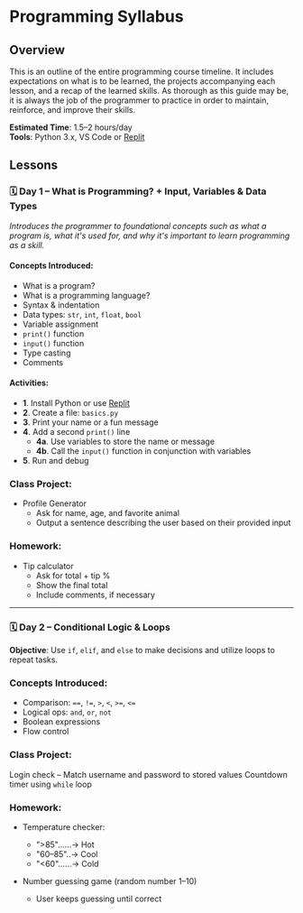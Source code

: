 # Programming Syllabus
## Overview
This is an outline of the entire programming course timeline. It includes expectations on what is to be learned, the projects accompanying each lesson, and a recap of the learned skills. As thorough as this guide may be, it is always the job of the programmer to practice in order to maintain, reinforce, and improve their skills.

**Estimated Time**: 1.5–2 hours/day  
**Tools**: Python 3.x, VS Code or [Replit](https://replit.com/languages/python3)

## Lessons
### 🗓️ Day 1 – What is Programming? + Input, Variables & Data Types
*Introduces the programmer to foundational concepts such as what a program is, what it's used for, and why it's important to learn programming as a skill.*

#### Concepts Introduced:
- What is a program?
- What is a programming language?
- Syntax & indentation
- Data types: `str`, `int`, `float`, `bool`
- Variable assignment
- `print()` function
- `input()` function
- Type casting
- Comments

#### Activities:
- **1**. Install Python or use [Replit](https://replit.com/languages/python3)  
- **2**. Create a file: `basics.py`  
- **3**. Print your name or a fun message  
- **4**. Add a second `print()` line  
    - **4a**. Use variables to store the name or message  
    - **4b**. Call the `input()` function in conjunction with variables
- **5**. Run and debug

### Class Project:
- Profile Generator
    - Ask for name, age, and favorite animal
    - Output a sentence describing the user based on their provided input

### Homework:
- Tip calculator
    - Ask for total + tip %
    - Show the final total
    - Include comments, if necessary

---

### 🗓️ Day 2 – Conditional Logic & Loops

**Objective**: Use `if`, `elif`, and `else` to make decisions and utilize loops to repeat tasks.

### Concepts Introduced:
- Comparison: `==`, `!=`, `>`, `<`, `>=`, `<=`
- Logical ops: `and`, `or`, `not`
- Boolean expressions
- Flow control

### Class Project:
Login check – Match username and password to stored values
Countdown timer using `while` loop

### Homework:
- Temperature checker:
    - ">85"......→ Hot
    - "60–85"..→ Cool
    - "<60"......→ Cold

- Number guessing game (random number 1–10) 
    - User keeps guessing until correct